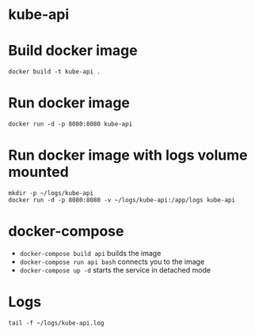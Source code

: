 # kube-api


# Build docker image

```
docker build -t kube-api .
```

# Run docker image

```
docker run -d -p 8080:8080 kube-api
```

# Run docker image with logs volume mounted

```
mkdir -p ~/logs/kube-api
docker run -d -p 8080:8080 -v ~/logs/kube-api:/app/logs kube-api
```

# docker-compose

* `docker-compose build api` builds the image
* `docker-compose run api bash` connects you to the image
* `docker-compose up -d` starts the service in detached mode

# Logs

`tail -f ~/logs/kube-api.log`